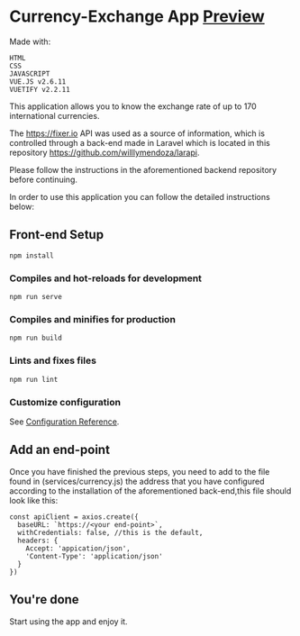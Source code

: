 # Currency-Exchange App [Preview](https://currency-exchange-by-willy.netlify.app/)

Made with:

```
HTML
CSS
JAVASCRIPT
VUE.JS v2.6.11
VUETIFY v2.2.11
```

This application allows you to know the exchange rate of up to 170 international currencies.

The https://fixer.io API was used as a source of information, which is controlled through a back-end made in Laravel which is located in this repository https://github.com/willlymendoza/larapi.

Please follow the instructions in the aforementioned backend repository before continuing.

In order to use this application you can follow the detailed instructions below:

## Front-end Setup

```
npm install
```

### Compiles and hot-reloads for development

```
npm run serve
```

### Compiles and minifies for production

```
npm run build
```

### Lints and fixes files

```
npm run lint
```

### Customize configuration

See [Configuration Reference](https://cli.vuejs.org/config/).

## Add an end-point

Once you have finished the previous steps, you need to add to the file found in (services/currency.js) the address that you have configured according to the installation of the aforementioned back-end,this file should look like this:

```
const apiClient = axios.create({
  baseURL: `https://<your end-point>`,
  withCredentials: false, //this is the default,
  headers: {
    Accept: 'appication/json',
    'Content-Type': 'application/json'
  }
})
```

## You're done

Start using the app and enjoy it.

